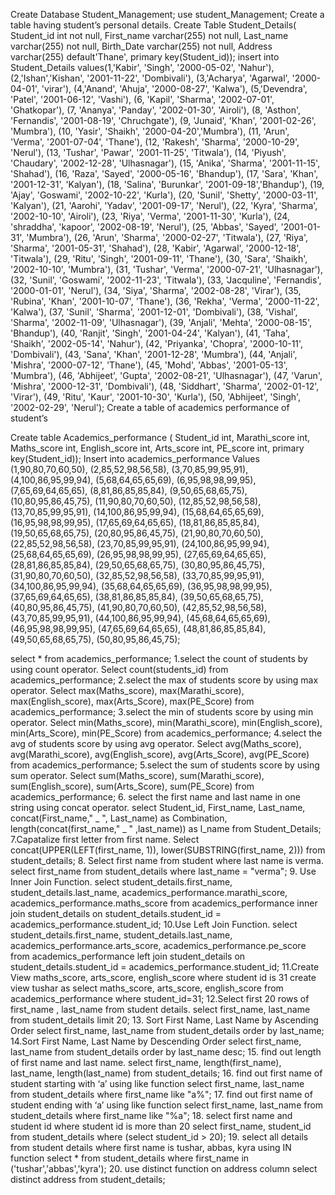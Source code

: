 Create Database Student_Management;
use student_Management;
Create a table having student’s personal details.
Create Table Student_Details(
Student_id int not null,
First_name varchar(255) not null,
Last_name varchar(255) not null,
Birth_Date varchar(255) not null,
Address varchar(255) default'Thane',
primary key(Student_id));
insert into Student_Details values(1,'Kabir', 'Singh', '2000-05-02', 'Nahur'),
(2,'Ishan','Kishan', '2001-11-22', 'Dombivali'),
(3,'Acharya', 'Agarwal', '2000-04-01', 'virar'),
(4,'Anand', 'Ahuja', '2000-08-27', 'Kalwa'),
(5,'Devendra', 'Patel', '2001-06-12', 'Vashi'),
(6, 'Kapil', 'Sharma', '2002-07-01', 'Ghatkopar'),
(7, 'Ananya', 'Panday', '2002-01-30', 'Airoli'),
(8, 'Asthon', 'Fernandis', '2001-08-19', 'Chruchgate'),
(9, 'Junaid', 'Khan', '2001-02-26', 'Mumbra'),
(10, 'Yasir', 'Shaikh', '2000-04-20','Mumbra'),
(11, 'Arun', 'Verma', '2001-07-04', 'Thane'),
(12, 'Rakesh', 'Sharma', '2000-10-29', 'Nerul'),
(13, 'Tushar', 'Pawar', '2001-11-25', 'Titwala'),
(14, 'Piyush', 'Chaudary', '2002-12-28', 'Ulhasnagar'),
(15, 'Anika', 'Sharma', '2001-11-15', 'Shahad'),
(16, 'Raza', 'Sayed', '2000-05-16', 'Bhandup'),
(17, 'Sara', 'Khan', '2001-12-31', 'Kalyan'),
(18, 'Salina', 'Burunkar', '2001-09-18','Bhandup'),
(19, 'Ajay', 'Goswami', '2002-10-22', 'Kurla'),
(20, 'Sunil', 'Shetty', '2000-03-11', 'Kalyan'),
(21, 'Aarohi', 'Yadav', '2001-09-17', 'Nerul'),
(22, 'Kyra', 'Sharma', '2002-10-10', 'Airoli'),
(23, 'Riya', 'Verma', '2001-11-30', 'Kurla'),
(24, 'shraddha', 'kapoor', '2002-08-19', 'Nerul'),
(25, 'Abbas', 'Sayed', '2001-01-31', 'Mumbra'),
(26, 'Arun', 'Sharma', '2000-02-27', 'Titwala'),
(27, 'Riya', 'Sharma', '2001-05-31', 'Shahad'),
(28, 'Kabir', 'Agarwal', '2000-12-18', 'Titwala'),
(29, 'Ritu', 'Singh', '2001-09-11', 'Thane'),
(30, 'Sara', 'Shaikh', '2002-10-10', 'Mumbra'),
(31, 'Tushar', 'Verma', '2000-07-21', 'Ulhasnagar'),
(32, 'Sunil', 'Goswami', '2002-11-23', 'Titwala'),
(33, 'Jacquline', 'Fernandis', '2000-01-01', 'Nerul'),
(34, 'Siya', 'Sharma', '2002-08-28', 'Virar'),
(35, 'Rubina', 'Khan', '2001-10-07', 'Thane'),
(36, 'Rekha', 'Verma', '2000-11-22', 'Kalwa'),
(37, 'Sunil', 'Sharma', '2001-12-01', 'Dombivali'),
(38, 'Vishal', 'Sharma', '2002-11-09', 'Ulhasnagar'),
(39, 'Anjali', 'Mehta', '2000-08-15', 'Bhandup'),
(40, 'Ranjit', 'Singh', '2001-04-24', 'Kalyan'),
(41, 'Taha', 'Shaikh', '2002-05-14', 'Nahur'),
(42, 'Priyanka', 'Chopra', '2000-10-11', 'Dombivali'),
(43, 'Sana', 'Khan', '2001-12-28', 'Mumbra'),
(44, 'Anjali', 'Mishra', '2000-07-12', 'Thane'),
(45, 'Mohd', 'Abbas', '2001-05-13', 'Mumbra'),
(46, 'Abhijeet', 'Gupta', '2002-08-21', 'Ulhasnagar'),
(47, 'Varun', 'Mishra', '2000-12-31', 'Dombivali'),
(48, 'Siddhart', 'Sharma', '2002-01-12', 'Virar'),
(49, 'Ritu', 'Kaur', '2001-10-30', 'Kurla'),
(50, 'Abhijeet', 'Singh', '2002-02-29', 'Nerul');
Create a table of academics performance of student’s

Create table Academics_performance (
Student_id int,
Marathi_score int,
Maths_score int,
English_score int,
Arts_score int,
PE_score int,
primary key(Student_id));
Insert into academics_performance
Values (1,90,80,70,60,50),
(2,85,52,98,56,58),
(3,70,85,99,95,91),
(4,100,86,95,99,94),
(5,68,64,65,65,69),
(6,95,98,98,99,95),
(7,65,69,64,65,65),
(8,81,86,85,85,84),
(9,50,65,68,65,75),
(10,80,95,86,45,75),
(11,90,80,70,60,50),
(12,85,52,98,56,58),
(13,70,85,99,95,91),
(14,100,86,95,99,94),
(15,68,64,65,65,69),
(16,95,98,98,99,95),
(17,65,69,64,65,65),
(18,81,86,85,85,84),
(19,50,65,68,65,75),
(20,80,95,86,45,75),
(21,90,80,70,60,50),
(22,85,52,98,56,58),
(23,70,85,99,95,91),
(24,100,86,95,99,94),
(25,68,64,65,65,69),
(26,95,98,98,99,95),
(27,65,69,64,65,65),
(28,81,86,85,85,84),
(29,50,65,68,65,75),
(30,80,95,86,45,75),
(31,90,80,70,60,50),
(32,85,52,98,56,58),
(33,70,85,99,95,91),
(34,100,86,95,99,94),
(35,68,64,65,65,69),
(36,95,98,98,99,95),
(37,65,69,64,65,65),
(38,81,86,85,85,84),
(39,50,65,68,65,75),
(40,80,95,86,45,75),
(41,90,80,70,60,50),
(42,85,52,98,56,58),
(43,70,85,99,95,91),
(44,100,86,95,99,94),
(45,68,64,65,65,69),
(46,95,98,98,99,95),
(47,65,69,64,65,65),
(48,81,86,85,85,84),
(49,50,65,68,65,75),
(50,80,95,86,45,75);

select * from academics_performance;
1.select the count of students by using count operator.
Select count(students_id) from academics_performance;
2.select the max of students score by using max operator.
Select max(Maths_score), max(Marathi_score), max(English_score), max(Arts_Score),
max(PE_Score) from academics_performance;
3.select the min of students score by using min operator.
Select min(Maths_score), min(Marathi_score), min(English_score), min(Arts_Score),
min(PE_Score) from academics_performance;
4.select the avg of students score by using avg operator.
Select avg(Maths_score), avg(Marathi_score), avg(English_score), avg(Arts_Score),
avg(PE_Score) from academics_performance;
5.select the sum of students score by using sum operator.
Select sum(Maths_score), sum(Marathi_score), sum(English_score), sum(Arts_Score),
sum(PE_Score) from academics_performance;
6. select the first name and last name in one string using concat operator.
select Student_id, First_name, Last_name, concat(First_name," _ ", Last_name) as
Combination, length(concat(first_name," _ " ,last_name)) as l_name from Student_Details;
7.Capatalize first letter from first name.
Select concat(UPPER(LEFT(first_name, 1)), lower(SUBSTRING(first_name, 2)))
from student_details;
8. Select first name from student where last name is verma.
select first_name from student_details where last_name = "verma";
9. Use Inner Join Function.
select student_details.first_name, student_details.last_name,
academics_performance.marathi_score, academics_performance.maths_score
from academics_performance
inner join student_details
on student_details.student_id = academics_performance.student_id;
10.Use Left Join Function.
select student_details.first_name, student_details.last_name,
academics_performance.arts_score, academics_performance.pe_score
from academics_performance
left join student_details
on student_details.student_id = academics_performance.student_id;
11.Create View maths_score, arts_score, english_score where student id is 31
create view tushar as
select maths_score, arts_score, english_score
from academics_performance where student_id=31;
12.Select first 20 rows of first_name , last_name from student details.
select first_name, last_name from student_details limit 20;
13. Sort First Name, Last Name by Ascending Order
select first_name, last_name from student_details order by last_name;
14.Sort First Name, Last Name by Descending Order
select first_name, last_name from student_details order by last_name desc;
15. find out length of first name and last name.
select first_name, length(first_name), last_name, length(last_name) from student_details;
16. find out first name of student starting with ‘a’ using like function
select first_name, last_name from student_details where first_name like "a%";
17. find out first name of student ending with ‘a’ using like function
select first_name, last_name from student_details where first_name like "%a";
18. select first name and student id where student id is more than 20
select first_name, student_id from student_details where (select student_id > 20);
19. select all details from student details where first name is tushar, abbas, kyra using IN
function
select * from student_details where first_name in ('tushar','abbas','kyra');
20. use distinct function on address column
select distinct address from student_details;
